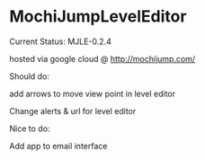 # MochiJumpLevelEditor

Current Status: MJLE-0.2.4

hosted via google cloud @ http://mochijump.com/

Should do:

add arrows to move view point in level editor

Change alerts & url for level editor

Nice to do:

Add app to email interface

